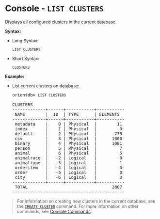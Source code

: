 <!-- proofread 2015-01-07 SAM -->

# Console - `LIST CLUSTERS`

Displays all configured clusters in the current database.

**Syntax:**

- Long Syntax:

  ```
  LIST CLUSTERS
  ```

- Short Syntax:

  ```
  CLUSTERS
  ```

**Example:**

- List current clusters on database:

  <pre>
  orientdb> <code class="lang-sql userinput">LIST CLUSTERS</code>

  CLUSTERS
  -------------+------+-----------+-----------
   NAME        |  ID  | TYPE      | ELEMENTS  
  -------------+------+-----------+-----------
   metadata    |    0 | Physical  |        11 
   index       |    1 | Physical  |         0 
   default     |    2 | Physical  |       779 
   csv         |    3 | Physical  |      1000 
   binary      |    4 | Physical  |      1001 
   person      |    5 | Physical  |         7 
   animal      |    6 | Physical  |         5 
   animalrace  |   -2 | Logical   |         0 
   animaltype  |   -3 | Logical   |         1 
   orderitem   |   -4 | Logical   |         0 
   order       |   -5 | Logical   |         0 
   city        |   -6 | Logical   |         3 
  -------------+------+-----------+-----------
   TOTAL                                 2807 
  --------------------------------------------
  </pre>

>For information on creating new clusters in the current database, see the [`CREATE CLUSTER`](Console-Command-Create-Cluster.md) command.  For more information on other commands, see [Console Commands](Console-Commands.md).
